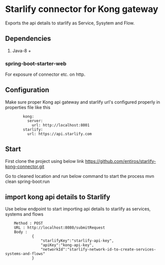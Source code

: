 # Starlify connector for Kong gateway
Exports the api details to starlify as Service, Sysytem and Flow.

## Dependencies
   1. Java-8 +
   
### spring-boot-starter-web
For exposure of connector etc. on http.

## Configuration
Make sure proper Kong api gateway and starlify url's configured properly in properties file like this

```
		kong:
		  server:
			url: http://localhost:8001
		starlify:
		  url: https://api.starlify.com
```
 
## Start
First clone the project using below link
     https://github.com/entiros/starlify-kong-connector.git

Go to cleaned location and run below command to start the process
	mvn clean spring-boot:run

## import kong api details to Starlify
Use below endpoint to start importing api details to starlify as services, systems and flows 

```
	Method : POST
	URL : http://localhost:8080/submitRequest
	Body : 
			{
				"starlifyKey":"starlify-api-key",
				"apiKey":"kong-api-key",
				"networkId":"starlify-network-id-to-create-services-systems-and-flows"
			}
```